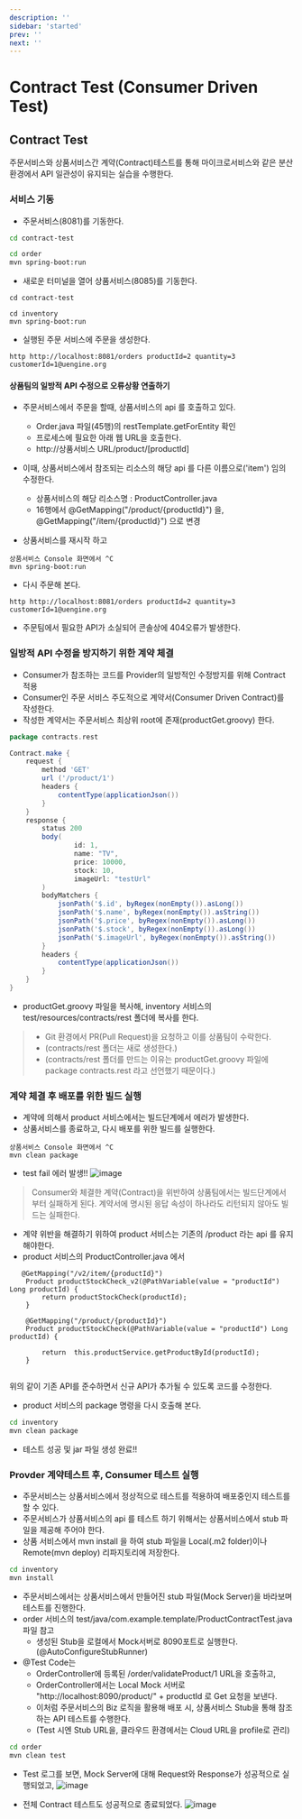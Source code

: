 ```yaml
---
description: ''
sidebar: 'started'
prev: ''
next: ''
---
```


# Contract Test (Consumer Driven Test)

## Contract Test 

주문서비스와 상품서비스간 계약(Contract)테스트를 통해 마이크로서비스와 같은 분산 환경에서 API 일관성이 유지되는 실습을 수행한다.  

### 서비스 기동

- 주문서비스(8081)를 기동한다.
```sh	
cd contract-test

cd order
mvn spring-boot:run
```

- 새로운 터미널을 열어 상품서비스(8085)를 기동한다.
```
cd contract-test

cd inventory
mvn spring-boot:run
```

- 실행된 주문 서비스에 주문을 생성한다.
```	
http http://localhost:8081/orders productId=2 quantity=3 customerId=1@uengine.org
```

#### 상품팀의 일방적 API 수정으로 오류상황 연출하기

- 주문서비스에서 주문을 할때, 상품서비스의 api 를 호출하고 있다.
  - Order.java 파일(45행)의 restTemplate.getForEntity 확인
  - 프로세스에 필요한 아래 웹 URL을 호출한다. 
  - http://상품서비스 URL/product/[productId]

- 이때, 상품서비스에서 참조되는 리소스의 해당 api 를 다른 이름으로('item') 임의 수정한다.
  - 상품서비스의 해당 리소스명 : ProductController.java 
  - 16행에서 @GetMapping("/product/{productId}") 을, @GetMapping("/item/{productId}") 으로 변경

- 상품서비스를 재시작 하고
```
상품서비스 Console 화면에서 ^C
mvn spring-boot:run
```

- 다시 주문해 본다.
```
http http://localhost:8081/orders productId=2 quantity=3 customerId=1@uengine.org
```

- 주문팀에서 필요한 API가 소실되어 콘솔상에 404오류가 발생한다.


### 일방적 API 수정을 방지하기 위한 계약 체결

- Consumer가 참조하는 코드를 Provider의 일방적인 수정방지를 위해 Contract 적용
- Consumer인 주문 서비스 주도적으로 계약서(Consumer Driven Contract)를 작성한다.
- 작성한 계약서는 주문서비스 최상위 root에 존재(productGet.groovy) 한다.
``` groovy
package contracts.rest

Contract.make {
    request {
        method 'GET'
        url ('/product/1')
        headers {
            contentType(applicationJson())
        }
    }
    response {
        status 200
        body(
                id: 1,
                name: "TV",
                price: 10000,
                stock: 10,
                imageUrl: "testUrl"
        )
        bodyMatchers {
            jsonPath('$.id', byRegex(nonEmpty()).asLong())
            jsonPath('$.name', byRegex(nonEmpty()).asString())
            jsonPath('$.price', byRegex(nonEmpty()).asLong())
            jsonPath('$.stock', byRegex(nonEmpty()).asLong())
            jsonPath('$.imageUrl', byRegex(nonEmpty()).asString())
        }
        headers {
            contentType(applicationJson())
        }
    }
}
```
- productGet.groovy 파일을 복사해, inventory 서비스의 test/resources/contracts/rest 폴더에 복사를 한다.
> - Git 환경에서 PR(Pull Request)을 요청하고 이를 상품팀이 수락한다.
> - (contracts/rest 폴더는 새로 생성한다.)
> - (contracts/rest 폴더를 만드는 이유는 productGet.groovy 파일에 package contracts.rest 라고 선언했기 때문이다.)


### 계약 체결 후 배포를 위한 빌드 실행

- 계약에 의해서 product 서비스에서는 빌드단계에서 에러가 발생한다.
- 상품서비스를 종료하고, 다시 배포를 위한 빌드를 실행한다.
```
상품서비스 Console 화면에서 ^C
mvn clean package
``` 
- test fail 에러 발생!!
![image](https://user-images.githubusercontent.com/35618409/231977809-da0f6a45-0e9f-4de2-b325-c812ae65a032.png)

> Consumer와 체결한 계약(Contract)을 위반하여 상품팀에서는 빌드단계에서부터 실패하게 된다. 
> 계약서에 명시된 응답 속성이 하나라도 리턴되지 않아도 빌드는 실패한다. 

- 계약 위반을 해결하기 위하여 product 서비스는 기존의 /product 라는 api 를 유지 해야한다.
-  product 서비스의 ProductController.java 에서 

```
   @GetMapping("/v2/item/{productId}")
    Product productStockCheck_v2(@PathVariable(value = "productId") Long productId) {
        return productStockCheck(productId);
    }

    @GetMapping("/product/{productId}")
    Product productStockCheck(@PathVariable(value = "productId") Long productId) {

        return  this.productService.getProductById(productId);
    }


```
위의 같이 기존 API를 준수하면서 신규 API가 추가될 수 있도록 코드를 수정한다.

- product 서비스의 package 명령을 다시 호출해 본다.
```sh
cd inventory
mvn clean package
```
- 테스트 성공 및 jar 파일 생성 완료!!


### Provder 계약테스트 후, Consumer 테스트 실행

- 주문서비스는 상품서비스에서 정상적으로 테스트를 적용하여 배포중인지 테스트를 할 수 있다.
- 주문서비스가 상품서비스의 api 를 테스트 하기 위해서는 상품서비스에서 stub 파일을 제공해 주어야 한다.
- 상품 서비스에서 mvn install 을 하여 stub 파일을 Local(.m2 folder)이나 Remote(mvn deploy) 리파지토리에 저장한다.
```sh
cd inventory
mvn install
```

- 주문서비스에서는 상품서비스에서 만들어진 stub 파일(Mock Server)을 바라보며 테스트를 진행한다.
- order 서비스의 test/java/com.example.template/ProductContractTest.java 파일 참고
  - 생성된 Stub을 로컬에서 Mock서버로 8090포트로 실행한다. (@AutoConfigureStubRunner)
- @Test Code는
	- OrderController에 등록된 /order/validateProduct/1 URL을 호출하고,
	- OrderController에서는 Local Mock 서버로 "http://localhost:8090/product/" + productId 로 Get 요청을 보낸다.
	- 이처럼 주문서비스의 Biz 로직을 활용해 배포 시, 상품서비스 Stub을 통해 참조하는 API 테스트를 수행한다.
	- (Test 시엔 Stub URL을, 클라우드 환경에서는 Cloud URL을 profile로 관리)
```sh
cd order
mvn clean test
```	
- Test 로그를 보면, Mock Server에 대해 Request와 Response가 성공적으로 실행되었고,
![image](https://user-images.githubusercontent.com/35618409/232052587-c8136327-8fdb-4e78-84e1-6c6833b2a852.png)

- 전체 Contract 테스트도 성공적으로 종료되었다.
![image](https://user-images.githubusercontent.com/35618409/232053136-6e875302-a95f-48c0-a444-2c0b2ea8da0d.png)